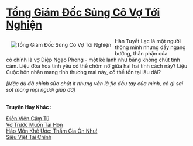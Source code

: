 <a href="https://utruyen.com/truyen/tong-giam-doc-sung-co-vo-toi-nghien/19226/" title="Tổng Giám Đốc Sủng Cô Vợ Tới Nghiện"><h1>Tổng Giám Đốc Sủng Cô Vợ Tới Nghiện</h1></a><div style="display:table"><img align="right" style="float: left; padding: 10px;" src="https://utruyen.com/images/story/200x260/tong-giam-doc-sung-co-vo-toi-nghien.jpg" alt="Tổng Giám Đốc Sủng Cô Vợ Tới Nghiện">Hàn Tuyết Lạc là một người thông mình nhưng đầy ngang bướng, thân phận của cô chính là vợ Diệp Ngạo Phong - một kẻ lạnh như băng không chút tình cảm. Liệu đóa hoa tình yêu có thể chớm nở giữa hai hai tính cách này? Liệu Cuộc hôn nhân mang tính thương mại này, cố thể tồn tại lâu dài? <p></p><i>[Mặc dù đã chỉnh sửa chút ít nhưng vẫn là fic đầu tay của mình, có gì sai sót mong mọi người giúp đỡ]</i></div><p><br><b>Truyện Hay Khác :</b></p><a href="https://utruyen.com/truyen/dien-vien-cam-tu/16899/" alt="Điền Viên Cẩm Tú">Điền Viên Cẩm Tú</a><br/><a href="https://www.flickr.com/photos/184340401@N07/48819176242/" alt="Vợ Trước Muốn Tái Hôn">Vợ Trước Muốn Tái Hôn</a><br/><a href="https://github.com/quanluxury/ngontinhhot/tree/master/truyenhay/19164/" alt="Hào Môn Khế Ước: Thẩm Gia Ôn Nhu!">Hào Môn Khế Ước: Thẩm Gia Ôn Nhu!</a><br/><a href="https://github.com/quanluxury/ngontinhhot/tree/master/truyenhay/15412/" alt="Siêu Việt Tài Chính">Siêu Việt Tài Chính</a><br/>